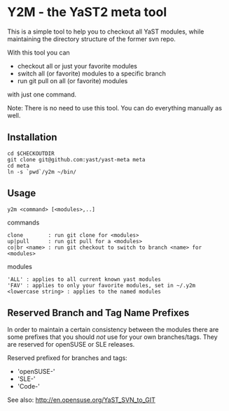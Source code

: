 Y2M - the YaST2 meta tool
=========================

This is a simple tool to help you to checkout all YaST modules, while
maintaining the directory structure of the former svn repo.

With this tool you can

 * checkout all or just your favorite modules
 * switch all (or favorite) modules to a specific branch
 * run git pull on all (or favorite) modules

with just one command.

Note: There is no need to use this tool.
      You can do everything manually as well.

## Installation

    cd $CHECKOUTDIR
    git clone git@github.com:yast/yast-meta meta
    cd meta
    ln -s `pwd`/y2m ~/bin/

## Usage

    y2m <command> [<modules>,..]

commands

    clone        : run git clone for <modules>
    up|pull      : run git pull for a <modules>
    co|br <name> : run git checkout to switch to branch <name> for <modules>

modules

    'ALL' : applies to all current known yast modules
    'FAV' : applies to only your favorite modules, set in ~/.y2m
    <lowercase string> : applies to the named modules

## Reserved Branch and Tag Name Prefixes

In order to maintain a certain consistency between the modules there are
some prefixes that you should *not* use for your own branches/tags.
They are reserved for openSUSE or SLE releases.

Reserved prefixed for branches and tags:

 * 'openSUSE-'
 * 'SLE-'
 * 'Code-'

See also: http://en.opensuse.org/YaST_SVN_to_GIT
